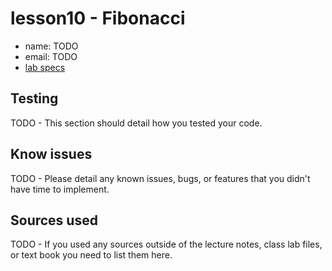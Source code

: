# lesson10 - Fibonacci

- name: TODO
- email: TODO
- [lab specs](https://shanepanter.com/cs2/lessons/lesson10.html)

## Testing

TODO - This section should detail how you tested your code.

## Know issues

TODO - Please detail any known issues, bugs, or features that you didn't have time to implement.

## Sources used

TODO - If you used any sources outside of the lecture notes, class lab files, or text book you need to list them here.

